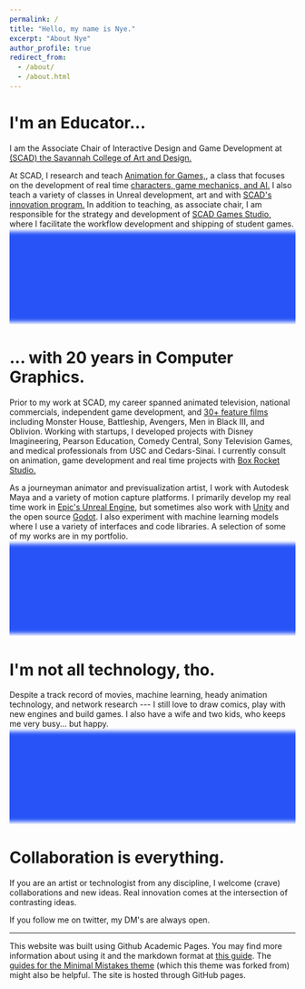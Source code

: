 ```yaml
---
permalink: /
title: "Hello, my name is Nye."
excerpt: "About Nye"
author_profile: true
redirect_from:
  - /about/
  - /about.html
---
```

# I'm an Educator...
I am the Associate Chair of Interactive Design and Game Development at [(SCAD) the Savannah College of Art and Design.](https://www.scad.edu/academics/programs/interactive-design-and-game-development)

At SCAD, I research and teach [Animation for Games,](http://blog.scad.edu/nwarburt), a class that focuses on the development of real time [characters, game mechanics, and AI.](https://docs.unrealengine.com/en-US/AnimatingObjects/SkeletalMeshAnimation/StateMachines/Overview/index.html) I also teach a variety of classes in Unreal development, art and with [SCAD's innovation program.](https://www.scad.edu/about/scadpro) In addition to teaching, as associate chair, I am responsible for the strategy and development of [SCAD Games Studio,](https://scaditgm.blog/scad-games-studio/) where I facilitate the workflow development and shipping of student games.
![](images\image-across-post.jpg)
# ... with 20 years in Computer Graphics.
Prior to my work at SCAD, my career spanned animated television, national commercials, independent game development, and [30+ feature films](https://www.imdb.com/name/nm1100970/) including Monster House, Battleship, Avengers, Men in Black III, and Oblivion. Working with startups, I developed projects with Disney Imagineering, Pearson Education, Comedy Central, Sony Television Games, and medical professionals from USC and Cedars-Sinai. I currently consult on animation, game development and real time projects with [Box Rocket Studio.](https://boxrocket.studio)

As a journeyman animator and previsualization artist, I work with Autodesk Maya and a variety of motion capture platforms. I primarily develop my real time work in [Epic's Unreal Engine](https://unrealengine.com), but sometimes also work with [Unity](https://unity.com/) and the open source [Godot](https://godotengine.org/). I also experiment with machine learning models where I use a variety of interfaces and code libraries. A selection of some of my works are in my portfolio.
![](images\image-across-post.jpg)
# I'm not all technology, tho.
Despite a track record of movies, machine learning, heady animation technology, and network research --- I still love to draw comics, play with new engines and build games. I also have a wife and two kids, who keeps me very busy... but happy.
![](images\image-across-post.jpg)
# Collaboration is everything.
If you are an artist or technologist from any discipline, I welcome (crave) collaborations and new ideas. Real innovation comes at the intersection of contrasting ideas.

If you follow me on twitter, my DM's are always open.  

------
This website was built using Github Academic Pages. You may find more information about using it and the markdown format at [this guide](https://academicpages.github.io/markdown/). The [guides for the Minimal Mistakes theme](https://mmistakes.github.io/minimal-mistakes/docs/configuration/) (which this theme was forked from) might also be helpful. The site is hosted through GitHub pages.
